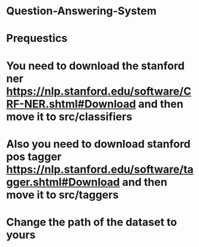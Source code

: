 # Question-Answering-System

# Prequestics

# You need to download the stanford ner https://nlp.stanford.edu/software/CRF-NER.shtml#Download and then move it to src/classifiers

# Also you need to download stanford pos tagger https://nlp.stanford.edu/software/tagger.shtml#Download and then move it to src/taggers

# Change the path of the dataset to yours
